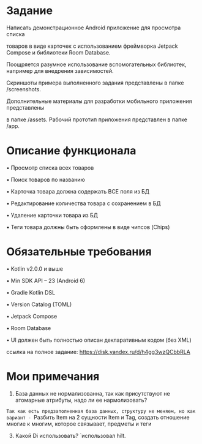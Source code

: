 # Задание
Написать демонстрационное Android приложение для просмотра списка

товаров в виде карточек с использованием фреймворка Jetpack Compose и библиотеки Room Database.

Поощряется разумное использование вспомогательных библиотек, например для внедрения зависимостей.

Скриншоты примера выполненного задания представлены в папке /screenshots.

Дополнительные материалы для разработки мобильного приложения представлены 

в папке /assets. Рабочий прототип приложения представлен в папке /app.

# Описание функционала

• Просмотр списка всех товаров

• Поиск товаров по названию

• Карточка товара должна содержать ВСЕ поля из БД

• Редактирование количества товара с сохранением в БД

• Удаление карточки товара из БД

• Теги товара должны быть оформлены в виде чипсов (Chips)


# Обязательные требования
• Kotlin v2.0.0 и выше

• Min SDK API – 23 (Android 6)

• Gradle Kotlin DSL

• Version Catalog (TOML)

• Jetpack Compose

• Room Database

• UI должен быть полностью описан декларативным кодом (без XML)

ссылка на полное задание:  https://disk.yandex.ru/d/h4gg3wzQCbbRLA

# Мои примечания
1. База данных не нормализованна, так как присутствуют не атомарные атрибуты, надо ли ее нармолизовать?

`Так как есть предзаполненная база данных, структуру не меняем, но как вариант -
`Разбить Item на 2 сущности Item и Tag, создать отношение многие к многим, которое связывает, предметы и теги

3. Какой Di использовать?
`использовал hilt.

